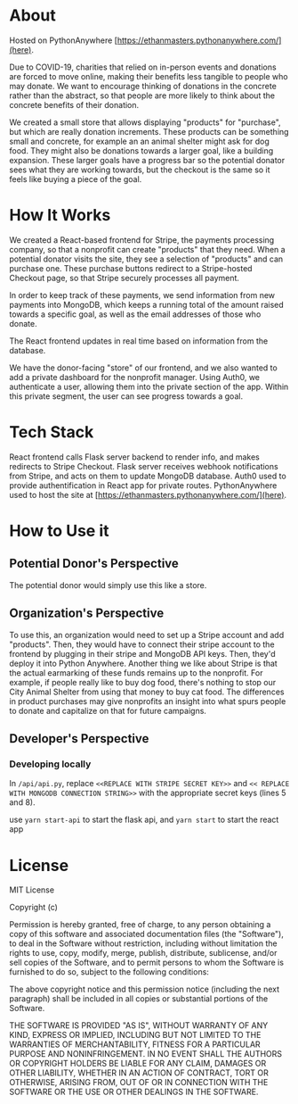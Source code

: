 # About

Hosted on PythonAnywhere [https://ethanmasters.pythonanywhere.com/](here).

<!-- create a loom -->

Due to COVID-19, charities that relied on in-person events and donations are forced to move online, making their benefits less tangible to people who may donate. We want to encourage thinking of donations in the concrete rather than the abstract, so that people are more likely to think about the concrete benefits of their donation.

We created a small store that allows displaying "products" for "purchase", but which are really donation increments. These products can be something small and concrete, for example an an animal shelter might ask for dog food. They might also be donations towards a larger goal, like a building expansion. These larger goals have a progress bar so the potential donator sees what they are working towards, but the checkout is the same so it feels like buying a piece of the goal.

# How It Works

We created a React-based frontend for Stripe, the payments processing company, so that a nonprofit can create "products" that they need. When a potential donator visits the site, they see a selection of "products" and can purchase one. These purchase buttons redirect to a Stripe-hosted Checkout page, so that Stripe securely processes all payment.

In order to keep track of these payments, we send information from new payments into MongoDB, which keeps a running total of the amount raised towards a specific goal, as well as the email addresses of those who donate.

The React frontend updates in real time based on information from the database.

We have the donor-facing "store" of our frontend, and we also wanted to add a private dashboard for the nonprofit manager. Using Auth0, we authenticate a user, allowing them into the private section of the app. Within this private segment, the user can see progress towards a goal.

# Tech Stack

React frontend calls Flask server backend to render info, and makes redirects to Stripe Checkout. Flask server receives webhook notifications from Stripe, and acts on them to update MongoDB database.
Auth0 used to provide authentification in React app for private routes.
PythonAnywhere used to host the site at [https://ethanmasters.pythonanywhere.com/](here).

# How to Use it

## Potential Donor's Perspective

The potential donor would simply use this like a store.

## Organization's Perspective

To use this, an organization would need to set up a Stripe account and add "products". Then, they would have to connect their stripe account to the frontend by plugging in their stripe and MongoDB API keys. Then, they'd deploy it into Python Anywhere.
Another thing we like about Stripe is that the actual earmarking of these funds remains up to the nonprofit. For example, if people really like to buy dog food, there's nothing to stop our City Animal Shelter from using that money to buy cat food. The differences in product purchases may give nonprofits an insight into what spurs people to donate and capitalize on that for future campaigns.

## Developer's Perspective

### Developing locally

In `/api/api.py`, replace `<<REPLACE WITH STRIPE SECRET KEY>>` and `<< REPLACE WITH MONGODB CONNECTION STRING>>` with the appropriate secret keys (lines 5 and 8).

use `yarn start-api` to start the flask api, and `yarn start` to start the react app

# License

MIT License

Copyright (c) <year> <copyright holders>

Permission is hereby granted, free of charge, to any person obtaining a copy of this software and associated documentation files (the "Software"), to deal in the Software without restriction, including without limitation the rights to use, copy, modify, merge, publish, distribute, sublicense, and/or sell copies of the Software, and to permit persons to whom the Software is furnished to do so, subject to the following conditions:

The above copyright notice and this permission notice (including the next paragraph) shall be included in all copies or substantial portions of the Software.

THE SOFTWARE IS PROVIDED "AS IS", WITHOUT WARRANTY OF ANY KIND, EXPRESS OR IMPLIED, INCLUDING BUT NOT LIMITED TO THE WARRANTIES OF MERCHANTABILITY, FITNESS FOR A PARTICULAR PURPOSE AND NONINFRINGEMENT. IN NO EVENT SHALL THE AUTHORS OR COPYRIGHT HOLDERS BE LIABLE FOR ANY CLAIM, DAMAGES OR OTHER LIABILITY, WHETHER IN AN ACTION OF CONTRACT, TORT OR OTHERWISE, ARISING FROM, OUT OF OR IN CONNECTION WITH THE SOFTWARE OR THE USE OR OTHER DEALINGS IN THE SOFTWARE.
